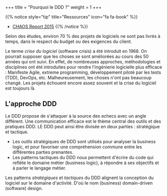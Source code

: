 +++
title = "Pourquoi le DDD ?"
weight = 1
+++

{{% notice style="tip" title="Ressources" icon="fa fa-book" %}}

- [CHAOS Report 2015](https://standishgroup.com/sample_research_files/CHAOSReport2015-Final.pdf)
  {{% /notice %}}

Selon des études, environ 70 % des projets de logiciels ne sont pas livrés à temps, dans le respect du budget ou des exigences du client.

Le terme _crise du logiciel_ (software crisis) a été introduit en 1968. On pourrait supposer que les choses se sont améliorées au cours des 50 années qui ont suivi. En effet, de nombreuses approches, méthodologies et disciplines ont été introduites pour rendre l'ingénierie logicielle plus efficace : Manifeste Agile, extreme programming, développement piloté par les tests (TDD), DevOps, etc. Malheureusement, les choses n'ont pas beaucoup changé. Les projets échouent encore assez souvent et la crise du logiciel est toujours là.

## L'approche DDD

Le DDD propose de s'attaquer à la source des echecs avec un angle différent. Une communication efficace est le thème central des outils et des pratiques DDD. LE DDD peut ainsi être divisée en deux parties : stratégique et tactique.

- Les outils stratégiques de DDD sont utilisés pour analyser la business logic, et pour favoriser une compréhension commune entre les différentes parties prenantes.
- Les patterns tactiques du DDD nous permettent d'écrire du code qui refléte le domaine métier (business logic), à répondre à ses objectifs et à parler le langage métier.

Les patterns _stratégiques_ et _tactiques_ du DDD alignent la conception du logiciel sur le domaine d'activité. D'où le nom (business) domain-driven (software) design.
